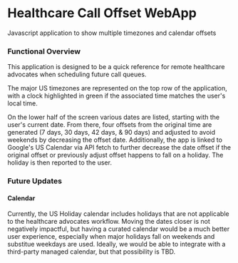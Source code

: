 # Healthcare Call Offset WebApp
Javascript application to show multiple timezones and calendar offsets

### Functional Overview
This application is designed to be a quick reference for remote healthcare advocates when scheduling future call queues. 

The major US timezones are represented on the top row of the application, with a clock highlighted in green if the associated time matches the user's local time.

On the lower half of the screen various dates are listed, starting with the user's current date. From there, four offsets from the original time are generated (7 days, 30 days, 42 days, & 90 days) and adjusted to avoid weekends by decreasing the offset date. Additionally, the app is linked to Google's US Calendar via API fetch to further decrease the date offset if the original offset or previously adjust offset happens to fall on a holiday. The holiday is then reported to the user.

### Future Updates
#### Calendar
Currently, the US Holiday calendar includes holidays that are not applicable to the healthcare advocates workflow. Moving the dates closer is not negatively impactful, but having a curated calendar would be a much better user experience, especially when major holidays fall on weekends and substitue weekdays are used. Ideally, we would be able to integrate with a third-party managed calendar, but that possibility is TBD.
